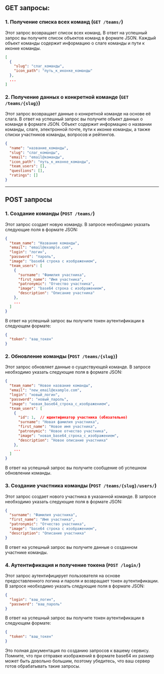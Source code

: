 
## GET запросы:

### 1. Получение списка всех команд (`GET /teams/`)

Этот запрос возвращает список всех команд. В ответ на успешный запрос вы получите список объектов команд в формате JSON. Каждый объект команды содержит информацию о слаге команды и пути к иконке команды.

```json
[
  {
    "slug": "слаг_команды",
    "icon_path": "путь_к_иконке_команды"
  },
  ...
]
```

### 2. Получение данных о конкретной команде (`GET /teams/{slug}`)

Этот запрос возвращает данные о конкретной команде на основе её слага. В ответ на успешный запрос вы получите объект данных о команде в формате JSON. Объект содержит информацию о названии команды, слаге, электронной почте, пути к иконке команды, а также списки участников команды, вопросов и рейтингов.

```json
{
  "name": "название_команды",
  "slug": "слаг_команды",
  "email": "email@команды",
  "icon_path": "путь_к_иконке_команды",
  "team_users": [],
  "questions": [],
  "ratings": []
}
```

----


## POST запросы

### 1. Создание команды (`POST /teams/`)

Этот запрос создает новую команду. В запросе необходимо указать следующие поля в формате JSON:

```json
{
  "team_name": "Название команды",
  "email": "email@example.com",
  "login": "логин",
  "password": "пароль",
  "image": "base64 строка с изображением",
  "team_users": [
    {
      "surname": "Фамилия участника",
      "first_name": "Имя участника",
      "patronymic": "Отчество участника",
      "image": "base64 строка с изображением",
      "description": "Описание участника"
    },
    ...
  ]
}
```

В ответ на успешный запрос вы получите токен аутентификации в следующем формате:

```json
{
  "token": "ваш_токен"
}
```

### 2. Обновление команды (`POST /teams/{slug}`)

Этот запрос обновляет данные о существующей команде. В запросе необходимо указать следующие поля в формате JSON:

```json
{
  "team_name": "Новое название команды",
  "email": "new_email@example.com",
  "login": "новый_логин",
  "password": "новый_пароль",
  "image": "новая_base64_строка_с_изображением",
  "team_users": [
    {
      "id": 1,  // идентификатор участника (обязательно)
      "surname": "Новая фамилия участника",
      "first_name": "Новое имя участника",
      "patronymic": "Новое отчество участника",
      "image": "новая_base64_строка_с_изображением",
      "description": "Новое описание участника"
    },
    ...
  ]
}
```

В ответ на успешный запрос вы получите сообщение об успешном обновлении команды.

### 3. Создание участника команды (`POST /teams/{slug}/users/`)

Этот запрос создает нового участника в указанной команде. В запросе необходимо указать следующие поля в формате JSON:

```json
{
  "surname": "Фамилия участника",
  "first_name": "Имя участника",
  "patronymic": "Отчество участника",
  "image": "base64 строка с изображением",
  "description": "Описание участника"
}
```

В ответ на успешный запрос вы получите данные о созданном участнике команды.

### 4. Аутентификация и получение токена (`POST /login/`)

Этот запрос аутентифицирует пользователя на основе предоставленного логина и пароля и возвращает токен аутентификации. В запросе необходимо указать следующие поля в формате JSON:

```json
{
  "login": "ваш_логин",
  "password": "ваш_пароль"
}
```

В ответ на успешный запрос вы получите токен аутентификации в следующем формате:

```json
{
  "token": "ваш_токен"
}
```

Это полная документация по созданию запросов к вашему сервису. Помните, что при отправке изображений в формате base64 их размер может быть довольно большим, поэтому убедитесь, что ваш сервер готов обрабатывать такие запросы.